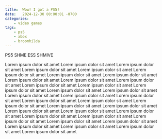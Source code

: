 ```yaml
---
title:  Wow! I got a PS5!
date:   2024-12-30 00:00:01 -0700
categories:
    - video games
tags:
    - ps5
    - xbox
    - broomhilda
---
```


PS5 SHME ESS SHMIVE

Lorem ipsum dolor sit amet Lorem ipsum dolor sit amet Lorem ipsum dolor sit amet 
Lorem ipsum dolor sit amet Lorem ipsum dolor sit amet Lorem ipsum dolor sit amet 
Lorem ipsum dolor sit amet Lorem ipsum dolor sit amet Lorem ipsum dolor sit amet 
Lorem ipsum dolor sit amet Lorem ipsum dolor sit amet Lorem ipsum dolor sit amet 
Lorem ipsum dolor sit amet Lorem ipsum dolor sit amet Lorem ipsum dolor sit amet 
Lorem ipsum dolor sit amet Lorem ipsum dolor sit amet Lorem ipsum dolor sit amet 
Lorem ipsum dolor sit amet Lorem ipsum dolor sit amet Lorem ipsum dolor sit amet 
Lorem ipsum dolor sit amet Lorem ipsum dolor sit amet Lorem ipsum dolor sit amet 
Lorem ipsum dolor sit amet Lorem ipsum dolor sit amet Lorem ipsum dolor sit amet 
Lorem ipsum dolor sit amet Lorem ipsum dolor sit amet Lorem ipsum dolor sit amet 
Lorem ipsum dolor sit amet Lorem ipsum dolor sit amet Lorem ipsum dolor sit amet 
Lorem ipsum dolor sit amet Lorem ipsum dolor sit amet Lorem ipsum dolor sit amet 
